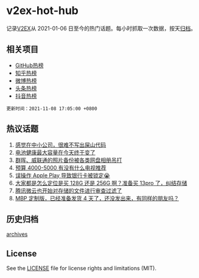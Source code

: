 # v2ex-hot-hub

 记录[V2EX](https://www.v2ex.com/)从 2021-01-06 日至今的热门话题。每小时抓取一次数据，按天[归档](archives)。
 
 ## 相关项目

- [GitHub热榜](https://github.com/snaildev/github-hot-hub)
- [知乎热榜](https://github.com/snaildev/zhihu-hot-hub)
- [微博热榜](https://github.com/snaildev/weibo-hot-hub)
- [头条热榜](https://github.com/snaildev/toutiao-hot-hub)
- [抖音热榜](https://github.com/snaildev/douyin-hot-hub)


 `更新时间：2021-11-08 17:05:00 +0800`

## 热议话题

1. [感觉在中小公司，很难不写出屎山代码](https://www.v2ex.com/t/813782)
1. [电池健康最大容量在今天终于变了](https://www.v2ex.com/t/813741)
1. [群晖、威联通的照片备份被各类网盘相册吊打](https://www.v2ex.com/t/813713)
1. [预算 4000-5000 有没有什么电视推荐](https://www.v2ex.com/t/813761)
1. [误操作 Apple Play 导致银行卡被锁定😭](https://www.v2ex.com/t/813701)
1. [大家都是怎么定位是买 128G 还是 256G 啊？准备买 13pro 了，纠结存储](https://www.v2ex.com/t/813704)
1. [腾讯微云也开始对存储的文件进行审查过滤了](https://www.v2ex.com/t/813675)
1. [MBP 定制版，已经准备发货 4 天了，还没发出来，有同样的朋友吗？](https://www.v2ex.com/t/813793)

## 历史归档

[archives](archives)

## License

See the [LICENSE](LICENSE) file for license rights and limitations (MIT).
